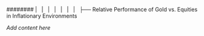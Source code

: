 ######## |   |   |   |   |   |   |   ├── Relative Performance of Gold vs. Equities in Inflationary Environments

*Add content here*